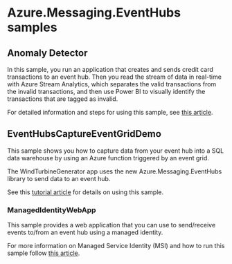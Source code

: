 # Azure.Messaging.EventHubs samples

## Anomaly Detector
In this sample, you run an application that creates and sends credit card transactions to an event hub. Then you read the stream of data in real-time with Azure Stream Analytics, which separates the valid transactions from the invalid transactions, and then use Power BI to visually identify the transactions that are tagged as invalid.

For detailed information and steps for using this sample, see [this article](https://docs.microsoft.com/azure/event-hubs/event-hubs-tutorial-visualize-anomalies). 

## EventHubsCaptureEventGridDemo
This sample shows you how to capture data from your event hub into a SQL data warehouse by using an Azure function triggered by an event grid.

The WindTurbineGenerator app uses the new Azure.Messaging.EventHubs library to send data to an event hub.

See this [tutorial article](https://docs.microsoft.com/azure/event-hubs/store-captured-data-data-warehouse) for details on using this sample.

### ManagedIdentityWebApp
This sample provides a web application that you can use to send/receive events to/from an event hub using a managed identity. 

For more information on Managed Service Identity (MSI) and how to run this sample follow [this article](https://docs.microsoft.com/azure/event-hubs/authenticate-managed-identity#test-the-web-application).
